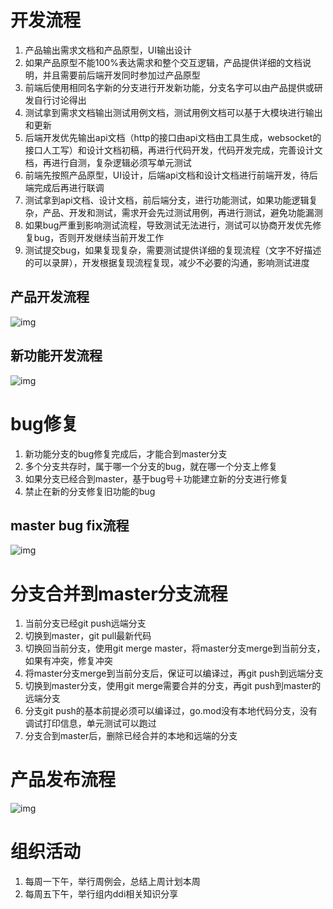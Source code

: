 # 开发流程
1. 产品输出需求文档和产品原型，UI输出设计
2. 如果产品原型不能100%表达需求和整个交互逻辑，产品提供详细的文档说明，并且需要前后端开发同时参加过产品原型
3. 前端后使用相同名字新的分支进行开发新功能，分支名字可以由产品提供或研发自行讨论得出
4. 测试拿到需求文档输出测试用例文档，测试用例文档可以基于大模块进行输出和更新
5. 后端开发优先输出api文档（http的接口由api文档由工具生成，websocket的接口人工写）和设计文档初稿，再进行代码开发，代码开发完成，完善设计文档，再进行自测，复杂逻辑必须写单元测试
6. 前端先按照产品原型，UI设计，后端api文档和设计文档进行前端开发，待后端完成后再进行联调
7. 测试拿到api文档、设计文档，前后端分支，进行功能测试，如果功能逻辑复杂，产品、开发和测试，需求开会先过测试用例，再进行测试，避免功能漏测
8. 如果bug严重到影响测试流程，导致测试无法进行，测试可以协商开发优先修复bug，否则开发继续当前开发工作
9. 测试提交bug，如果复现复杂，需要测试提供详细的复现流程（文字不好描述的可以录屏），开发根据复现流程复现，减少不必要的沟通，影响测试进度
## 产品开发流程 
![img](ProductFlow.jpg)
## 新功能开发流程
![img](develop.jpg)

# bug修复
1. 新功能分支的bug修复完成后，才能合到master分支
2. 多个分支共存时，属于哪一个分支的bug，就在哪一个分支上修复
3. 如果分支已经合到master，基于bug号＋功能建立新的分支进行修复
4. 禁止在新的分支修复旧功能的bug

## master bug fix流程
![img](bug-fix.jpg)

# 分支合并到master分支流程
1. 当前分支已经git push远端分支
2. 切换到master，git pull最新代码
3. 切换回当前分支，使用git merge master，将master分支merge到当前分支，如果有冲突，修复冲突
4. 将master分支merge到当前分支后，保证可以编译过，再git push到远端分支
5. 切换到master分支，使用git merge需要合并的分支，再git push到master的远端分支
6. 分支git push的基本前提必须可以编译过，go.mod没有本地代码分支，没有调试打印信息，单元测试可以跑过
7. 分支合到master后，删除已经合并的本地和远端的分支

# 产品发布流程

![img](product_release.png)
 
  
# 组织活动
1. 每周一下午，举行周例会，总结上周计划本周
2. 每周五下午，举行组内ddi相关知识分享

